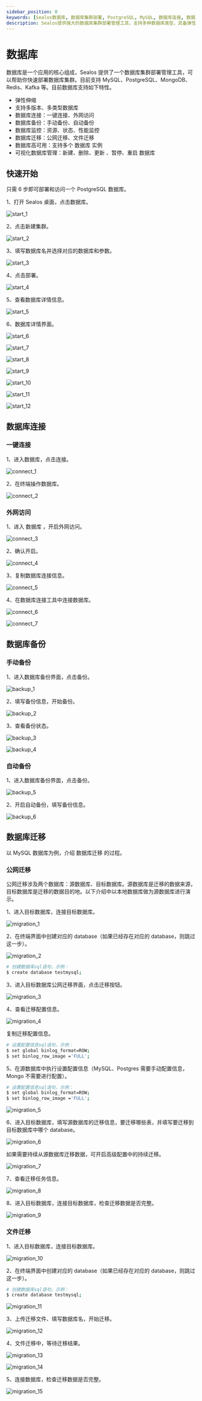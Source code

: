 ```yaml
---
sidebar_position: 0
keywords: [Sealos数据库, 数据库集群部署, PostgreSQL, MySQL, 数据库连接, 数据库备份, 数据库迁移, 数据库高可用, 可视化管理, 外网访问]
description: Sealos提供强大的数据库集群部署管理工具，支持多种数据库类型，具备弹性伸缩、备份、监控、迁移和高可用等功能，轻松实现数据库的快速部署和高效管理。
---
```


# 数据库

数据库是一个应用的核心组成，Sealos 提供了一个数据库集群部署管理工具，可以帮助你快速部署数据库集群。目前支持
MySQL、PostgreSQL、MongoDB、Redis、Kafka 等。目前数据库支持如下特性。

+ 弹性伸缩
+ 支持多版本、多类型数据库
+ 数据库连接：一键连接、外网访问
+ 数据库备份：手动备份、自动备份
+ 数据库监控：资源、状态、性能监控
+ 数据库迁移：公网迁移、文件迁移
+ 数据库高可用：支持多个 数据库 实例
+ 可视化数据库管理：新建、删除、更新 、暂停、重启 数据库

## 快速开始

只需 6 步即可部署和访问一个 PostgreSQL 数据库。

1、打开 Sealos 桌面，点击数据库。

![start_1](./imgs/start_1.png)

2、点击新建集群。

![start_2](./imgs/start_2.png)

3、填写数据库名并选择对应的数据库和参数。

![start_3](./imgs/start_3.png)

4、点击部署。

![start_4](./imgs/start_4.png)

5、查看数据库详情信息。

![start_5](./imgs/start_5.png)

6、数据库详情界面。

![start_6](./imgs/start_6.png)

![start_7](./imgs/start_7.png)

![start_8](./imgs/start_8.png)

![start_9](./imgs/start_9.png)

![start_10](./imgs/start_10.png)

![start_11](./imgs/start_11.png)

![start_12](./imgs/start_12.png)

## 数据库连接

### 一键连接

1、进入数据库，点击连接。

![connect_1](./imgs/connect_1.png)

2、在终端操作数据库。

![connect_2](./imgs/connect_2.png)

### 外网访问

1、进入 数据库 ，开启外网访问。

![connect_3](./imgs/connect_3.png)

2、确认开启。

![connect_4](./imgs/connect_4.png)

3、复制数据库连接信息。

![connect_5](./imgs/connect_5.png)

4、在数据库连接工具中连接数据库。

![connect_6](./imgs/connect_6.png)

![connect_7](./imgs/connect_7.png)

## 数据库备份

### 手动备份

1、进入数据库备份界面，点击备份。

![backup_1](./imgs/backup_1.png)

2、填写备份信息，开始备份。

![backup_2](./imgs/backup_2.png)

3、查看备份状态。

![backup_3](./imgs/backup_3.png)

![backup_4](./imgs/backup_4.png)

### 自动备份

1、进入数据库备份界面，点击备份。

![backup_5](./imgs/backup_5.png)

2、开启自动备份，填写备份信息。

![backup_6](./imgs/backup_6.png)

## 数据库迁移

以 MySQL 数据库为例，介绍 数据库迁移 的过程。

### 公网迁移

公网迁移涉及两个数据库：源数据库、目标数据库。源数据库是迁移的数据来源，目标数据库是迁移的数据目的地。以下介绍中以本地数据库做为源数据库进行演示。

1、进入目标数据库，连接目标数据库。

![migration_1](./imgs/migration_1.png)

2、在终端界面中创建对应的 database（如果已经存在对应的 database，则跳过这一步）。

![migration_2](./imgs/migration_2.png)

```bash
# 创建数据库sql语句，示例：
$ create database testmysql;
```

3、进入目标数据库公网迁移界面，点击迁移按钮。

![migration_3](./imgs/migration_3.png)

4、查看迁移配置信息。

![migration_4](./imgs/migration_4.png)

复制迁移配置信息。

```bash
# 设置配置信息sql语句，示例：
$ set global binlog_format=ROW;
$ set binlog_row_image ='FULL';
```

5、在源数据库中执行设置配置信息（MySQL、Postgres 需要手动配置信息，Mongo 不需要进行配置）。

```bash
# 设置配置信息sql语句，示例：
$ set global binlog_format=ROW;
$ set binlog_row_image ='FULL';
```

![migration_5](./imgs/migration_5.png)

6、进入目标数据库，填写源数据库的迁移信息，要迁移哪些表，并填写要迁移到目标数据库中哪个 database。

![migration_6](./imgs/migration_6.png)

如果需要持续从源数据库迁移数据，可开启高级配置中的持续迁移。

![migration_7](./imgs/migration_7.png)

7、查看迁移任务信息。

![migration_8](./imgs/migration_8.png)

8、进入目标数据库，连接目标数据库，检查迁移数据是否完整。

![migration_9](./imgs/migration_9.png)

### 文件迁移

1、进入目标数据库，连接目标数据库。

![migration_10](./imgs/migration_10.png)

2、在终端界面中创建对应的 database（如果已经存在对应的 database，则跳过这一步）。

```bash
# 创建数据库sql语句，示例：
$ create database testmysql;
```

![migration_11](./imgs/migration_11.png)

3、上传迁移文件、填写数据库名，开始迁移。

![migration_12](./imgs/migration_12.png)

4、文件迁移中，等待迁移结果。

![migration_13](./imgs/migration_13.png)

![migration_14](./imgs/migration_14.png)

5、连接数据库，检查迁移数据是否完整。

![migration_15](./imgs/migration_15.png)